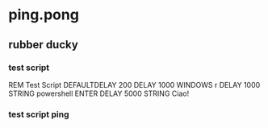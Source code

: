 # ping.pong

## rubber ducky

### test script
REM Test Script
DEFAULTDELAY 200
DELAY 1000
WINDOWS r
DELAY 1000
STRING powershell
ENTER
DELAY 5000
STRING Ciao!

### test script ping

